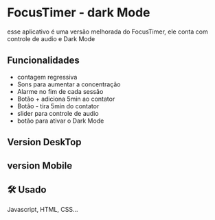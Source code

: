 
# FocusTimer - dark Mode

esse aplicativo é uma versão melhorada do FocusTimer, ele conta com controle de audio e Dark Mode


## Funcionalidades
- contagem regressiva
- Sons para aumentar a concentração
- Alarme no fim de cada sessão
- Botão + adiciona 5min ao contator
- Botão - tira 5min do contator
- slider para controle de audio
- botão para ativar o Dark Mode

## Version DeskTop


## version Mobile



## 🛠 Usado
Javascript, HTML, CSS...




